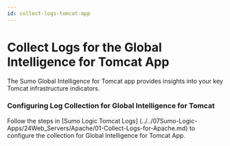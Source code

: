 ```yaml
---
id: collect-logs-tomcat-app
---
```


# Collect Logs for the Global Intelligence for Tomcat App

The Sumo Global Intelligence for Tomcat app provides insights into your key Tomcat infrastructure indicators. 

### Configuring Log Collection for Global Intelligence for Tomcat 

Follow the steps in [Sumo Logic Tomcat Logs] (../../07Sumo-Logic-Apps/24Web_Servers/Apache/01-Collect-Logs-for-Apache.md) to configure the collection for Global Intelligence for Tomcat App.

